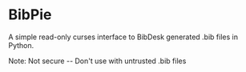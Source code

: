 BibPie
======

A simple read-only curses interface to BibDesk generated .bib files in Python.

Note: Not secure -- Don't use with untrusted .bib files
